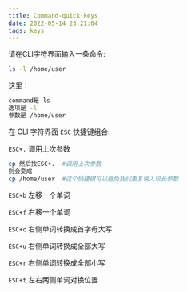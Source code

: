 ```yaml
---
title: Command-quick-keys
date: 2022-05-14 23:21:04
tags: keys
---
```




请在CLI字符界面输入一条命令:

```bash
ls -l /home/user
```

这里：

```bash
command是 ls
选项是 -l
参数是 /home/user
```

在 CLI 字符界面 `ESC` 快捷键组合:

`ESC+.`  调用上次参数

```bash
cp 然后按ESC+.  #调用上次参数
则会变成
cp /home/user  #这个快捷键可以避免我们重复输入较长参数
```

`ESC+b` 左移一个单词

`ESC+f` 右移一个单词

`ESC+c` 右侧单词转换成首字母大写

`ESC+u`  右侧单词转换成全部大写

`ESC+r`  右侧单词转换成全部小写

`ESC+t`  左右两侧单词对换位置

